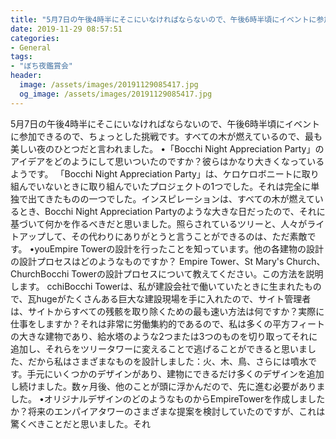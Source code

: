```yaml
---
title: "5月7日の午後4時半にそこにいなければならないので、午後6時半頃にイベントに参加できるので、ちょっとした挑戦です。"
date: 2019-11-29 08:57:51
categories:
- General
tags:
- "ぼち夜鑑賞会"
header:
  image: /assets/images/20191129085417.jpg
  og_image: /assets/images/20191129085417.jpg
---
```


5月7日の午後4時半にそこにいなければならないので、午後6時半頃にイベントに参加できるので、ちょっとした挑戦です。すべての木が燃えているので、最も美しい夜のひとつだと言われました。 •「Bocchi Night Appreciation Party」のアイデアをどのようにして思いついたのですか？彼らはかなり大きくなっているようです。 「Bocchi Night Appreciation Party」は、ケロケロボニートに取り組んでいないときに取り組んでいたプロジェクトの1つでした。それは完全に単独で出てきたものの一つでした。インスピレーションは、すべての木が燃えているとき、Bocchi Night Appreciation Partyのような大きな日だったので、それに基づいて何かを作るべきだと思いました。照らされているツリーと、人々がライトアップして、その代わりにありがとうと言うことができるのは、ただ素敵です。 •youEmpire Towerの設計を行ったことを知っています。他の各建物の設計の設計プロセスはどのようなものですか？ Empire Tower、St Mary&#39;s Church、ChurchBocchi Towerの設計プロセスについて教えてください。この方法を説明します。 cchiBocchi Towerは、私が建設会社で働いていたときに生まれたもので、瓦hugeがたくさんある巨大な建設現場を手に入れたので、サイト管理者は、サイトからすべての残骸を取り除くための最も速い方法は何ですか？実際に仕事をしますか？それは非常に労働集約的であるので、私は多くの平方フィートの大きな建物であり、給水塔のような2つまたは3つのものを切り取ってそれに追加し、それらをツリータワーに変えることで逃げることができると思いました、だから私はさまざまなものを設計しました：火、木、鳥、さらには噴水です。手元にいくつかのデザインがあり、建物にできるだけ多くのデザインを追加し続けました。数ヶ月後、他のことが頭に浮かんだので、先に進む必要がありました。 •オリジナルデザインのどのようなものから‪EmpireTowerを作成しましたか？将来のエンパイアタワーのさまざまな提案を検討していたのですが、これは驚くべきことだと思いました。それ
